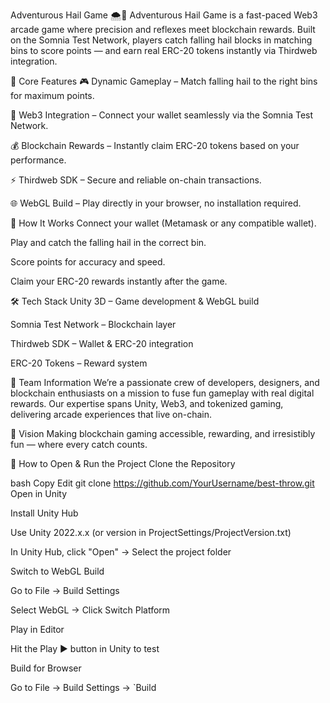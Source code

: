 Adventurous Hail Game 🌨️🎯
Adventurous Hail Game is a fast-paced Web3 arcade game where precision and reflexes meet blockchain rewards. Built on the Somnia Test Network, players catch falling hail blocks in matching bins to score points — and earn real ERC-20 tokens instantly via Thirdweb integration.

🚀 Core Features
🎮 Dynamic Gameplay – Match falling hail to the right bins for maximum points.

🔗 Web3 Integration – Connect your wallet seamlessly via the Somnia Test Network.

💰 Blockchain Rewards – Instantly claim ERC-20 tokens based on your performance.

⚡ Thirdweb SDK – Secure and reliable on-chain transactions.

🌐 WebGL Build – Play directly in your browser, no installation required.

🎯 How It Works
Connect your wallet (Metamask or any compatible wallet).

Play and catch the falling hail in the correct bin.

Score points for accuracy and speed.

Claim your ERC-20 rewards instantly after the game.

🛠 Tech Stack
Unity 3D – Game development & WebGL build

Somnia Test Network – Blockchain layer

Thirdweb SDK – Wallet & ERC-20 integration

ERC-20 Tokens – Reward system

👥 Team Information
We’re a passionate crew of developers, designers, and blockchain enthusiasts on a mission to fuse fun gameplay with real digital rewards. Our expertise spans Unity, Web3, and tokenized gaming, delivering arcade experiences that live on-chain.

📌 Vision
Making blockchain gaming accessible, rewarding, and irresistibly fun — where every catch counts.

🚀 How to Open & Run the Project
Clone the Repository

bash
Copy
Edit
git clone https://github.com/YourUsername/best-throw.git
Open in Unity

Install Unity Hub

Use Unity 2022.x.x (or version in ProjectSettings/ProjectVersion.txt)

In Unity Hub, click "Open" → Select the project folder

Switch to WebGL Build

Go to File → Build Settings

Select WebGL → Click Switch Platform

Play in Editor

Hit the Play ▶️ button in Unity to test

Build for Browser

Go to File → Build Settings → `Build
